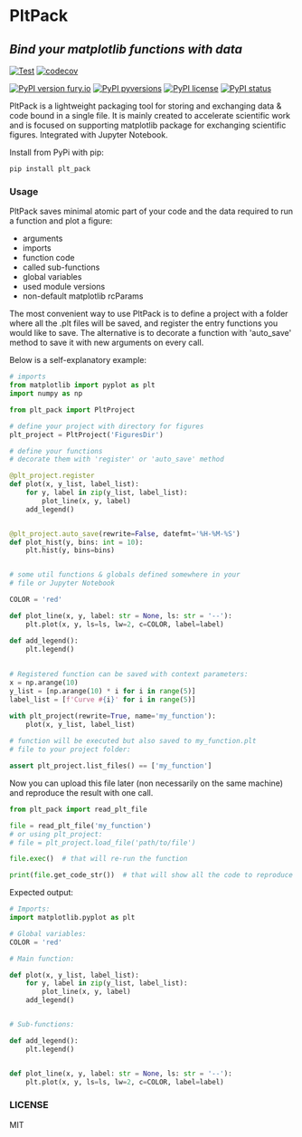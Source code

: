 # PltPack

## _Bind your matplotlib functions with data_

[![Test](https://github.com/StarostinV/plt-pack/actions/workflows/run-tests.yaml/badge.svg)](https://github.com/StarostinV/plt-pack/)
[![codecov](https://codecov.io/gh/StarostinV/plt-pack/branch/master/graph/badge.svg)](https://codecov.io/gh/StarostinV/plt-pack)

[![PyPI version fury.io](https://badge.fury.io/py/plt-pack.svg)](https://pypi.python.org/pypi/plt-pack/)
[![PyPI pyversions](https://img.shields.io/pypi/pyversions/plt-pack.svg)](https://pypi.python.org/pypi/plt-pack/)
[![PyPI license](https://img.shields.io/pypi/l/plt-pack.svg)](https://pypi.python.org/pypi/plt-pack/)
[![PyPI status](https://img.shields.io/pypi/status/plt-pack.svg)](https://pypi.python.org/pypi/plt-pack/)

PltPack is a lightweight packaging tool for storing and exchanging data & code bound in a single file. It is mainly
created to accelerate scientific work and is focused on supporting matplotlib package for exchanging scientific figures.
Integrated with Jupyter Notebook.

Install from PyPi with pip:

```
pip install plt_pack
```

### Usage

PltPack saves minimal atomic part of your code and the data required to run a function and plot a figure:
* arguments
* imports
* function code  
* called sub-functions
* global variables 
* used module versions
* non-default matplotlib rcParams

The most convenient way to use PltPack is to define a project with a 
folder where all the .plt files will be saved, and register the entry functions
you would like to save. The alternative is to decorate a function with 'auto_save'
method to save it with new arguments on every call.

Below is a self-explanatory example:

```python
# imports
from matplotlib import pyplot as plt
import numpy as np

from plt_pack import PltProject

# define your project with directory for figures
plt_project = PltProject('FiguresDir')

# define your functions
# decorate them with 'register' or 'auto_save' method

@plt_project.register
def plot(x, y_list, label_list):
    for y, label in zip(y_list, label_list):
        plot_line(x, y, label)
    add_legend()


@plt_project.auto_save(rewrite=False, datefmt='%H-%M-%S')
def plot_hist(y, bins: int = 10):
    plt.hist(y, bins=bins)


# some util functions & globals defined somewhere in your
# file or Jupyter Notebook

COLOR = 'red'

def plot_line(x, y, label: str = None, ls: str = '--'):
    plt.plot(x, y, ls=ls, lw=2, c=COLOR, label=label)

def add_legend():
    plt.legend()
    
    
# Registered function can be saved with context parameters:
x = np.arange(10)
y_list = [np.arange(10) * i for i in range(5)]
label_list = [f'Curve #{i}' for i in range(5)]

with plt_project(rewrite=True, name='my_function'):
    plot(x, y_list, label_list)
    
# function will be executed but also saved to my_function.plt
# file to your project folder:

assert plt_project.list_files() == ['my_function']
```

Now you can upload this file later (non necessarily on the same machine)
and reproduce the result with one call.


```python
from plt_pack import read_plt_file

file = read_plt_file('my_function')
# or using plt_project: 
# file = plt_project.load_file('path/to/file')

file.exec()  # that will re-run the function

print(file.get_code_str())  # that will show all the code to reproduce it
```

Expected output:

```python
# Imports:
import matplotlib.pyplot as plt

# Global variables:
COLOR = 'red'

# Main function:

def plot(x, y_list, label_list):
    for y, label in zip(y_list, label_list):
        plot_line(x, y, label)
    add_legend()


# Sub-functions:

def add_legend():
    plt.legend()


def plot_line(x, y, label: str = None, ls: str = '--'):
    plt.plot(x, y, ls=ls, lw=2, c=COLOR, label=label)


```




### LICENSE

MIT